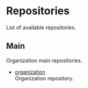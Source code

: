 # Repositories

List of available repositories.

## Main

Organization main repositories.

- [organization](https://github.com/upmhub/organization)   
  Organization repository.


